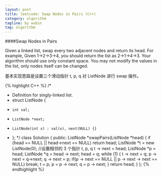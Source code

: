 ```yaml
---
layout: post
title: leetcode: Swap Nodes in Pairs (C++)
category: algorithm
tagline: by wubin
tag: algorithm
---
```


####Swap Nodes in Pairs

Given a linked list, swap every two adjacent nodes and return its head.
For example,
Given 1->2->3->4, you should return the list as 2->1->4->3.
Your algorithm should use only constant space. You may not modify the values in the list, only nodes itself can be changed.

基本实现思路是设置三个滑动指针 t, p, q 对 ListNode 进行 swap 操作。

{% highlight C++ %}
/*
 * Definition for singly-linked list.
 * struct ListNode {
 *     int val;
 *     ListNode *next;
 *     ListNode(int x) : val(x), next(NULL) {}
 * };
*/
class Solution {
public:
	 ListNode *swapPairs(ListNode *head) {
		if (head == NULL || head->next == NULL) return head;
		ListNode *t = new ListNode(0); //设置相邻的 3 个指针 t, p, q
		t -> next = head;
		ListNode *p = head;
		ListNode *q = head -> next;
		head = q;
		while (1) {
			t -> next = q;
			p -> next = q->next;
			q -> next = p;
			if(p -> next == NULL || p -> next -> next == NULL) break;
			t = p;
			p = p -> next;
			q = p -> next;
		}
        return head;
	}
};
{% endhighlight %}

